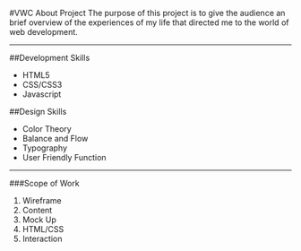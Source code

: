 #VWC About Project
The purpose of this project is to give the audience an brief overview of the experiences of my life that directed me to the world of web development.
***
##Development Skills
* HTML5
* CSS/CSS3
* Javascript 

##Design Skills
* Color Theory
* Balance and Flow
* Typography
* User Friendly Function

***

###Scope of Work
1. Wireframe 
2. Content 
3. Mock Up
4. HTML/CSS
5. Interaction

